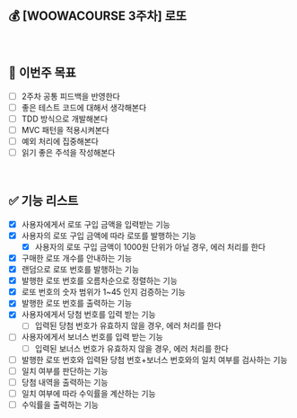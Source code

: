 ## 💰 [WOOWACOURSE 3주차] 로또

<br>

## 🌟 이번주 목표

- [ ] 2주차 공통 피드백을 반영한다
- [ ] 좋은 테스트 코드에 대해서 생각해본다
- [ ] TDD 방식으로 개발해본다
- [ ] MVC 패턴을 적용시켜본다
- [ ] 예외 처리에 집중해본다
- [ ] 읽기 좋은 주석을 작성해본다

<br>

## ✅ 기능 리스트

- [x] 사용자에게서 로또 구입 금액을 입력받는 기능
- [x] 사용자의 로또 구입 금액에 따라 로또를 발행하는 기능
	- [x] 사용자의 로또 구입 금액이 1000원 단위가 아닐 경우, 에러 처리를 한다
- [x] 구매한 로또 개수를 안내하는 기능
- [x] 랜덤으로 로또 번호를 발행하는 기능
- [x] 발행한 로또 번호를 오름차순으로 정렬하는 기능
- [x] 로또 번호의 숫자 범위가 1~45 인지 검증하는 기능
- [x] 발행한 로또 번호를 출력하는 기능
- [x] 사용자에게서 당첨 번호를 입력 받는 기능
	- [ ] 입력된 당첨 번호가 유효하지 않을 경우, 에러 처리를 한다
- [ ] 사용자에게서 보너스 번호를 입력 받는 기능
	- [ ] 입력된 보너스 번호가 유효하지 않을 경우, 에러 처리를 한다
- [ ] 발행한 로또 번호와 입력돤 당첨 번호+보너스 번호와의 일치 여부를 검사하는 기능
- [ ] 일치 여부를 판단하는 기능
- [ ] 당첨 내역을 출력하는 기능
- [ ] 일치 여부에 따라 수익률을 계산하는 기능
- [ ] 수익률을 출력하는 기능